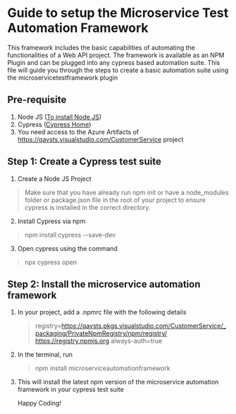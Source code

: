 # Guide to setup the Microservice Test Automation Framework
This framework includes the basic capabilities of automating the functionalities of a Web API project. The framework is available as an NPM Plugin and can be plugged into any cypress based automation suite. This file will guide you through the steps to create a basic automation suite using the microservicetestframework plugin 

## Pre-requisite
1. Node JS ([To install Node JS](https://nodejs.org/en))
2. Cypress ([Cypress Home](https://www.cypress.io/))
3. You need access to the Azure Artifacts of https://qavsts.visualstudio.com/CustomerService project

## Step 1: Create a Cypress test suite
1. Create a Node JS Project
  > Make sure that you have already run npm init or have a node_modules folder or package.json file in the root of your project to ensure cypress is installed in the correct directory.
2. Install Cypress via npm
  > npm install cypress --save-dev
3. Open cypress using the command
  > npx cypress open

## Step 2: Install the microservice automation framework
1. In your project, add a .npmrc file with the following details
   >registry=https://qavsts.pkgs.visualstudio.com/CustomerService/_packaging/PrivateNpmRegistry/npm/registry/
   >https://registry.npmjs.org
   >always-auth=true
2. In the terminal, run
   > npm install microserviceautomationframework
3. This will install the latest npm version of the microservice automation framework in your cypress test suite

   Happy Coding!
